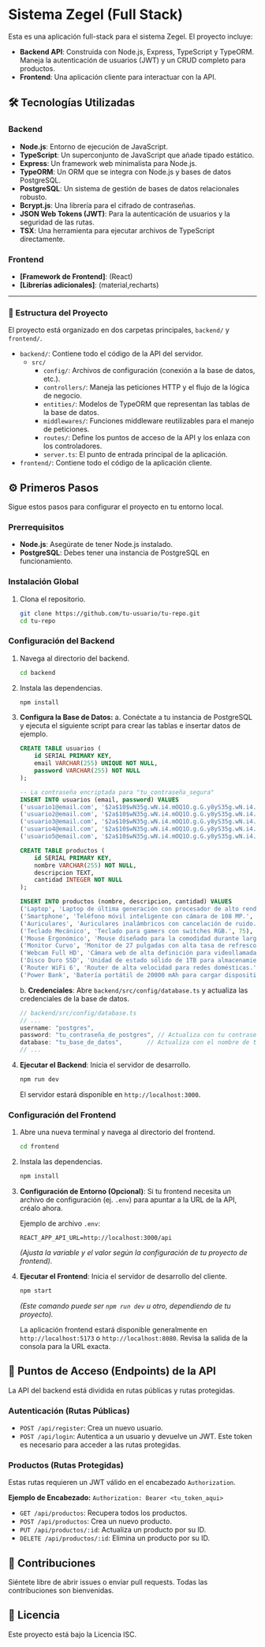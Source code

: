 # Sistema Zegel (Full Stack)

Esta es una aplicación full-stack para el sistema Zegel. El proyecto incluye:

-   **Backend API**: Construida con Node.js, Express, TypeScript y TypeORM. Maneja la autenticación de usuarios (JWT) y un CRUD completo para productos.
-   **Frontend**: Una aplicación cliente para interactuar con la API.

## 🛠️ Tecnologías Utilizadas

### Backend
-   **Node.js**: Entorno de ejecución de JavaScript.
-   **TypeScript**: Un superconjunto de JavaScript que añade tipado estático.
-   **Express**: Un framework web minimalista para Node.js.
-   **TypeORM**: Un ORM que se integra con Node.js y bases de datos PostgreSQL.
-   **PostgreSQL**: Un sistema de gestión de bases de datos relacionales robusto.
-   **Bcrypt.js**: Una librería para el cifrado de contraseñas.
-   **JSON Web Tokens (JWT)**: Para la autenticación de usuarios y la seguridad de las rutas.
-   **TSX**: Una herramienta para ejecutar archivos de TypeScript directamente.

### Frontend
-   **[Framework de Frontend]**: (React)
-   **[Librerías adicionales]**: (material,recharts)

---

### 📁 Estructura del Proyecto

El proyecto está organizado en dos carpetas principales, `backend/` y `frontend/`.

-   `backend/`: Contiene todo el código de la API del servidor.
    -   `src/`
        -   `config/`: Archivos de configuración (conexión a la base de datos, etc.).
        -   `controllers/`: Maneja las peticiones HTTP y el flujo de la lógica de negocio.
        -   `entities/`: Modelos de TypeORM que representan las tablas de la base de datos.
        -   `middlewares/`: Funciones middleware reutilizables para el manejo de peticiones.
        -   `routes/`: Define los puntos de acceso de la API y los enlaza con los controladores.
        -   `server.ts`: El punto de entrada principal de la aplicación.
-   `frontend/`: Contiene todo el código de la aplicación cliente.


## ⚙️ Primeros Pasos

Sigue estos pasos para configurar el proyecto en tu entorno local.

### Prerrequisitos

-   **Node.js**: Asegúrate de tener Node.js instalado.
-   **PostgreSQL**: Debes tener una instancia de PostgreSQL en funcionamiento.

### Instalación Global

1.  Clona el repositorio.
    ```bash
    git clone https://github.com/tu-usuario/tu-repo.git
    cd tu-repo
    ```

### Configuración del Backend

1.  Navega al directorio del backend.
    ```bash
    cd backend
    ```
2.  Instala las dependencias.
    ```bash
    npm install
    ```
3.  **Configura la Base de Datos:**
    a. Conéctate a tu instancia de PostgreSQL y ejecuta el siguiente script para crear las tablas e insertar datos de ejemplo.

    ```sql
    CREATE TABLE usuarios (
        id SERIAL PRIMARY KEY,
        email VARCHAR(255) UNIQUE NOT NULL,
        password VARCHAR(255) NOT NULL
    );

    -- La contraseña encriptada para "tu_contraseña_segura"
    INSERT INTO usuarios (email, password) VALUES
    ('usuario1@email.com', '$2a$10$wN35g.wN.i4.mOQ1O.g.G.y8yS35g.wN.i4.mOQ1O.g.G.y8yS35g.wN.i4.mOQ1O.g.G.y8yS35g.wN'),
    ('usuario2@email.com', '$2a$10$wN35g.wN.i4.mOQ1O.g.G.y8yS35g.wN.i4.mOQ1O.g.G.y8yS35g.wN.i4.mOQ1O.g.G.y8yS35g.wN'),
    ('usuario3@email.com', '$2a$10$wN35g.wN.i4.mOQ1O.g.G.y8yS35g.wN.i4.mOQ1O.g.G.y8yS35g.wN.i4.mOQ1O.g.G.y8yS35g.wN'),
    ('usuario4@email.com', '$2a$10$wN35g.wN.i4.mOQ1O.g.G.y8yS35g.wN.i4.mOQ1O.g.G.y8yS35g.wN.i4.mOQ1O.g.G.y8yS35g.wN'),
    ('usuario5@email.com', '$2a$10$wN35g.wN.i4.mOQ1O.g.G.y8yS35g.wN.i4.mOQ1O.g.G.y8yS35g.wN.i4.mOQ1O.g.G.y8yS35g.wN');

    CREATE TABLE productos (
        id SERIAL PRIMARY KEY,
        nombre VARCHAR(255) NOT NULL,
        descripcion TEXT,
        cantidad INTEGER NOT NULL
    );

    INSERT INTO productos (nombre, descripcion, cantidad) VALUES
    ('Laptop', 'Laptop de última generación con procesador de alto rendimiento.', 50),
    ('Smartphone', 'Teléfono móvil inteligente con cámara de 108 MP.', 120),
    ('Auriculares', 'Auriculares inalámbricos con cancelación de ruido.', 200),
    ('Teclado Mecánico', 'Teclado para gamers con switches RGB.', 75),
    ('Mouse Ergonómico', 'Mouse diseñado para la comodidad durante largas horas de uso.', 150),
    ('Monitor Curvo', 'Monitor de 27 pulgadas con alta tasa de refresco.', 45),
    ('Webcam Full HD', 'Cámara web de alta definición para videollamadas.', 90),
    ('Disco Duro SSD', 'Unidad de estado sólido de 1TB para almacenamiento rápido.', 180),
    ('Router WiFi 6', 'Router de alta velocidad para redes domésticas.', 60),
    ('Power Bank', 'Batería portátil de 20000 mAh para cargar dispositivos.', 250);
    ```
    b. **Credenciales**: Abre `backend/src/config/database.ts` y actualiza las credenciales de la base de datos.

    ```typescript
    // backend/src/config/database.ts
    // ...
    username: "postgres",
    password: "tu_contraseña_de_postgres", // Actualiza con tu contraseña
    database: "tu_base_de_datos",       // Actualiza con el nombre de tu base de datos
    // ...
    ```
4.  **Ejecutar el Backend**: Inicia el servidor de desarrollo.
    ```bash
    npm run dev
    ```
    El servidor estará disponible en `http://localhost:3000`.

### Configuración del Frontend

1.  Abre una nueva terminal y navega al directorio del frontend.
    ```bash
    cd frontend
    ```
2.  Instala las dependencias.
    ```bash
    npm install
    ```
3.  **Configuración de Entorno (Opcional)**: Si tu frontend necesita un archivo de configuración (ej. `.env`) para apuntar a la URL de la API, créalo ahora.
    
    Ejemplo de archivo `.env`:
    ```
    REACT_APP_API_URL=http://localhost:3000/api
    ```
    *(Ajusta la variable y el valor según la configuración de tu proyecto de frontend).*

4.  **Ejecutar el Frontend**: Inicia el servidor de desarrollo del cliente.
    ```bash
    npm start 
    ```
    *(Este comando puede ser `npm run dev` u otro, dependiendo de tu proyecto).*
    
    La aplicación frontend estará disponible generalmente en `http://localhost:5173` o `http://localhost:8080`. Revisa la salida de la consola para la URL exacta.

## 🚀 Puntos de Acceso (Endpoints) de la API

La API del backend está dividida en rutas públicas y rutas protegidas.

### Autenticación (Rutas Públicas)
-   `POST /api/register`: Crea un nuevo usuario.
-   `POST /api/login`: Autentica a un usuario y devuelve un JWT. Este token es necesario para acceder a las rutas protegidas.

### Productos (Rutas Protegidas)
Estas rutas requieren un JWT válido en el encabezado `Authorization`.

**Ejemplo de Encabezado:**
`Authorization: Bearer <tu_token_aqui>`

-   `GET /api/productos`: Recupera todos los productos.
-   `POST /api/productos`: Crea un nuevo producto.
-   `PUT /api/productos/:id`: Actualiza un producto por su ID.
-   `DELETE /api/productos/:id`: Elimina un producto por su ID.

## 🤝 Contribuciones
Siéntete libre de abrir issues o enviar pull requests. Todas las contribuciones son bienvenidas.

## 📄 Licencia
Este proyecto está bajo la Licencia ISC.